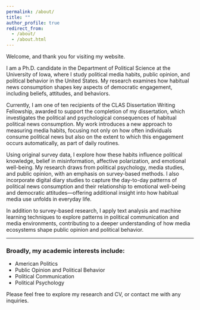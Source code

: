 ```yaml
---
permalink: /about/
title: ""
author_profile: true
redirect_from: 
  - /about/
  - /about.html
---
```


Welcome, and thank you for visiting my website.

I am a Ph.D. candidate in the Department of Political Science at the University of Iowa, where I study political media habits, public opinion, and political behavior in the United States. My research examines how habitual news consumption shapes key aspects of democratic engagement, including beliefs, attitudes, and behaviors.

Currently, I am one of ten recipients of the CLAS Dissertation Writing Fellowship, awarded to support the completion of my dissertation, which investigates the political and psychological consequences of habitual political news consumption. My work introduces a new approach to measuring media habits, focusing not only on how often individuals consume political news but also on the extent to which this engagement occurs automatically, as part of daily routines.

Using original survey data, I explore how these habits influence political knowledge, belief in misinformation, affective polarization, and emotional well-being. My research draws from political psychology, media studies, and public opinion, with an emphasis on survey-based methods. I also incorporate digital diary studies to capture the day-to-day patterns of political news consumption and their relationship to emotional well-being and democratic attitudes—offering additional insight into how habitual media use unfolds in everyday life.

In addition to survey-based research, I apply text analysis and machine learning techniques to explore patterns in political communication and media environments, contributing to a deeper understanding of how media ecosystems shape public opinion and political behavior.

---

### Broadly, my academic interests include:
- American Politics
- Public Opinion and Political Behavior
- Political Communication
- Political Psychology

Please feel free to explore my research and CV, or contact me with any inquiries.
